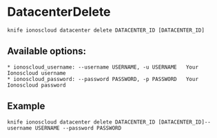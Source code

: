 # DatacenterDelete



    knife ionoscloud datacenter delete DATACENTER_ID [DATACENTER_ID]


## Available options:

```
* ionoscloud_username: --username USERNAME, -u USERNAME   Your Ionoscloud username
* ionoscloud_password: --password PASSWORD, -p PASSWORD   Your Ionoscloud password
```

## Example

    knife ionoscloud datacenter delete DATACENTER_ID [DATACENTER_ID]--username USERNAME --password PASSWORD
